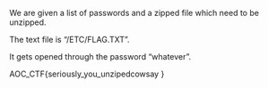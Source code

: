 We are given a list of passwords and a zipped file which need to be unzipped.

The text file is “/ETC/FLAG.TXT”.

It gets opened through the password “whatever”.

AOC_CTF{seriously_you_unzipedcowsay }
